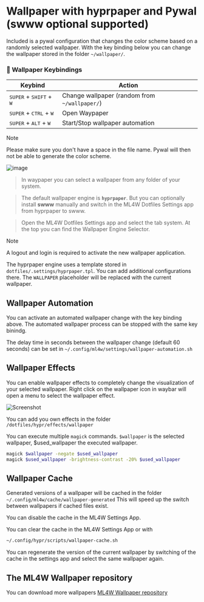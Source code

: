 # Wallpaper with hyprpaper and Pywal (swww optional supported)

Included is a pywal configuration that changes the color scheme based on a randomly selected wallpaper. With the key binding below you can change the wallpaper stored in the folder `~/wallpaper/`.

### 🎨 Wallpaper Keybindings

| Keybind | Action |
|--------|--------|
| <kbd>SUPER</kbd> + <kbd>SHIFT</kbd> + <kbd>W</kbd> | Change wallpaper (random from `~/wallpaper/`) |
| <kbd>SUPER</kbd> + <kbd>CTRL</kbd> + <kbd>W</kbd> | Open Waypaper |
| <kbd>SUPER</kbd> + <kbd>ALT</kbd> + <kbd>W</kbd> | Start/Stop wallpaper automation |

> [!NOTE]  
> Please make sure you don't have a space in the file name. Pywal will then not be able to generate the color scheme.

![image](/wallpapers.png)

> In waypaper you can select a wallpaper from any folder of your system.

> The default wallpaper engine is **`hyprpaper`**. But you can optionally install **swww** manually and switch in the ML4W Dotfiles Settings app from hyprpaper to swww.  

>Open the ML4W Dotfiles Settings app and select the tab system. At the top you can find the Wallpaper Engine Selector.

> [!NOTE]  
> A logout and login is required to activate the new wallpaper application.

The hyprpaper engine uses a template stored in `dotfiles/.settings/hyprpaper.tpl`. You can add additional configurations there. The `WALLPAPER` placeholder will be replaced with the current wallpaper.

## Wallpaper Automation

You can activate an automated wallpaper change with the key binding above. The automated wallpaper process can be stopped with the same key binindg.

The delay time in seconds between the wallpaper change (default 60 seconds) can be set in `~/.config/ml4w/settings/wallpaper-automation.sh`

## Wallpaper Effects

You can enable wallpaper effects to completely change the visualization of your selected wallpaper. Right click on the wallpaper icon in waybar will open a menu to select the wallpaper effect.

![Screenshot](/wall-effect.png)

You can add you own effects in the folder `/dotfiles/hypr/effects/wallpaper`

You can execute multiple `magick` commands. `$wallpaper` is the selected wallpaper, $used_wallpaper the executed wallpaper.

```sh
magick $wallpaper -negate $used_wallpaper
magick $used_wallpaper -brightness-contrast -20% $used_wallpaper
```

## Wallpaper Cache

Generated versions of a wallpaper will be cached in the folder `~/.config/ml4w/cache/wallpaper-generated`
This will speed up the switch between wallpapers if cached files exist. 

You can disable the cache in the ML4W Settings App.

You can clear the cache in the ML4W Settings App or with 

```sh
~/.config/hypr/scripts/wallpaper-cache.sh
```

You can regenerate the version of the current wallpaper by switching of the cache in the settings app and select the same wallpaper again.

## The ML4W Wallpaper repository

You can download more wallpapers [ML4W Wallpaper repository](https://github.com/mylinuxforwork/wallpaper/blob/main/README.md)

